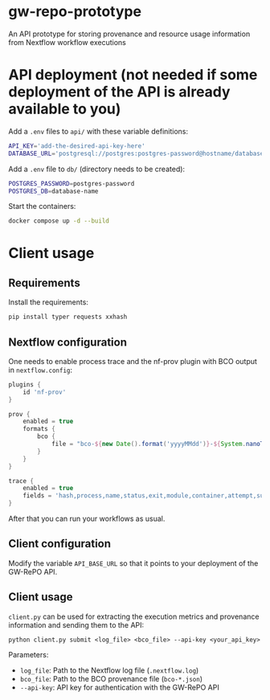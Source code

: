 # gw-repo-prototype
An API prototype for storing provenance and resource usage information from Nextflow workflow executions

# API deployment (not needed if some deployment of the API is already available to you)

Add a `.env` files to `api/` with these variable definitions:

```bash
API_KEY='add-the-desired-api-key-here'
DATABASE_URL='postgresql://postgres:postgres-password@hostname/database-name'
```

Add a `.env` file to `db/` (directory needs to be created):

```bash
POSTGRES_PASSWORD=postgres-password
POSTGRES_DB=database-name
```

Start the containers:

```bash
docker compose up -d --build
```

# Client usage

## Requirements

Install the requirements:

```bash
pip install typer requests xxhash
```

## Nextflow configuration

One needs to enable process trace and the nf-prov plugin with BCO output in `nextflow.config`:
```groovy
plugins {
    id 'nf-prov'
}

prov {
    enabled = true
    formats {
        bco {
            file = "bco-${new Date().format('yyyyMMdd')}-${System.nanoTime().toString().take(8)}.json"
        }
    }
}

trace {
    enabled = true
    fields = 'hash,process,name,status,exit,module,container,attempt,submit,start,complete,duration,cpus,time,disk,memory,realtime,queue,%cpu,%mem,peak_rss,peak_vmem,rchar,wchar'
}
```

After that you can run your workflows as usual.

## Client configuration

Modify the variable `API_BASE_URL` so that it points to your deployment of the GW-RePO API.

## Client usage

`client.py` can be used for extracting the execution metrics and provenance information and sending them to the API:

```
python client.py submit <log_file> <bco_file> --api-key <your_api_key>
```

Parameters:

- `log_file`: Path to the Nextflow log file (`.nextflow.log`)
- `bco_file`: Path to the BCO provenance file (`bco-*.json`)
- `--api-key`: API key for authentication with the GW-RePO API
